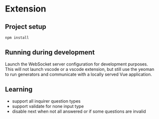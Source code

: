# Extension

## Project setup
```
npm install
```

## Running during development
Launch the WebSocket server configuration for development purposes. This will not launch vscode or a vscode extension, but still use the yeoman to run generators and communicate with a locally served Vue application.

## Learning
* support all inquirer question types
* support validate for none input type
* disable next when not all answered or if some questions are invalid
